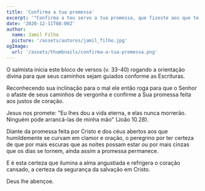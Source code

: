 ```yaml
---
title: 'Confirma a tua promessa'
excerpt: '"Confirma a teu servo a tua promessa, que fizeste aos que te temem" (Salmo 119.38)'
date: '2020-12-11T08:00Z'
author:
  name: Jamil Filho
  picture: '/assets/autores/jamil_filho.jpg'
ogImage:
  url: '/assets/thumbnails/confirma-a-tua-promessa.png'
---
```


O salmista inicia este bloco de versos (v. 33-40) rogando a orientação divina para que seus caminhos sejam guiados conforme as Escrituras.

Reconhecendo sua inclinação para o mal ele então roga para que o Senhor o afaste de seus caminhos de vergonha e confirme a Sua promessa feita aos justos de coração.

Jesus nos promete: "Eu lhes dou a vida eterna, e elas nunca morrerão. Ninguém pode arrancá-las de minha mão" (João 10.28).

Diante da promessa feita por Cristo e dos céus abertos aos que humildemente se curvam em clamor e oração, o peregrino por ter certeza de que por mais escuras que as noites possam estar ou por mais cinzas que os dias se tornem, ainda assim a promessa permanece.

E é esta certeza que ilumina a alma angustiada e refrigera o coração cansado, a certeza da segurança da salvação em Cristo.

Deus lhe abençoe.